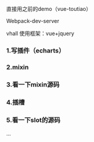 直接用之前的demo（vue-toutiao）

Webpack-dev-server

vhall 使用框架：vue+jquery 

### 1.写插件（echarts）

### 2.mixin

### 3.看一下mixin源码

### 4.插槽

### 5.看一下slot的源码

...